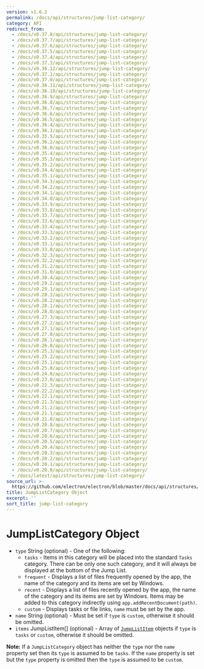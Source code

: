 ```yaml
---
version: v1.6.2
permalink: /docs/api/structures/jump-list-category/
category: API
redirect_from:
  - /docs/v0.37.8/api/structures/jump-list-category/
  - /docs/v0.37.7/api/structures/jump-list-category/
  - /docs/v0.37.6/api/structures/jump-list-category/
  - /docs/v0.37.5/api/structures/jump-list-category/
  - /docs/v0.37.4/api/structures/jump-list-category/
  - /docs/v0.37.3/api/structures/jump-list-category/
  - /docs/v0.36.12/api/structures/jump-list-category/
  - /docs/v0.37.1/api/structures/jump-list-category/
  - /docs/v0.37.0/api/structures/jump-list-category/
  - /docs/v0.36.11/api/structures/jump-list-category/
  - /docs/v0.36.10/api/structures/jump-list-category/
  - /docs/v0.36.9/api/structures/jump-list-category/
  - /docs/v0.36.8/api/structures/jump-list-category/
  - /docs/v0.36.7/api/structures/jump-list-category/
  - /docs/v0.36.6/api/structures/jump-list-category/
  - /docs/v0.36.5/api/structures/jump-list-category/
  - /docs/v0.36.4/api/structures/jump-list-category/
  - /docs/v0.36.3/api/structures/jump-list-category/
  - /docs/v0.35.5/api/structures/jump-list-category/
  - /docs/v0.36.2/api/structures/jump-list-category/
  - /docs/v0.36.0/api/structures/jump-list-category/
  - /docs/v0.35.4/api/structures/jump-list-category/
  - /docs/v0.35.3/api/structures/jump-list-category/
  - /docs/v0.35.2/api/structures/jump-list-category/
  - /docs/v0.34.4/api/structures/jump-list-category/
  - /docs/v0.35.1/api/structures/jump-list-category/
  - /docs/v0.34.3/api/structures/jump-list-category/
  - /docs/v0.34.2/api/structures/jump-list-category/
  - /docs/v0.34.1/api/structures/jump-list-category/
  - /docs/v0.34.0/api/structures/jump-list-category/
  - /docs/v0.33.9/api/structures/jump-list-category/
  - /docs/v0.33.8/api/structures/jump-list-category/
  - /docs/v0.33.7/api/structures/jump-list-category/
  - /docs/v0.33.6/api/structures/jump-list-category/
  - /docs/v0.33.4/api/structures/jump-list-category/
  - /docs/v0.33.3/api/structures/jump-list-category/
  - /docs/v0.33.2/api/structures/jump-list-category/
  - /docs/v0.33.1/api/structures/jump-list-category/
  - /docs/v0.33.0/api/structures/jump-list-category/
  - /docs/v0.32.3/api/structures/jump-list-category/
  - /docs/v0.32.2/api/structures/jump-list-category/
  - /docs/v0.31.2/api/structures/jump-list-category/
  - /docs/v0.31.0/api/structures/jump-list-category/
  - /docs/v0.30.4/api/structures/jump-list-category/
  - /docs/v0.29.2/api/structures/jump-list-category/
  - /docs/v0.29.1/api/structures/jump-list-category/
  - /docs/v0.28.3/api/structures/jump-list-category/
  - /docs/v0.28.2/api/structures/jump-list-category/
  - /docs/v0.28.1/api/structures/jump-list-category/
  - /docs/v0.28.0/api/structures/jump-list-category/
  - /docs/v0.27.3/api/structures/jump-list-category/
  - /docs/v0.27.2/api/structures/jump-list-category/
  - /docs/v0.27.1/api/structures/jump-list-category/
  - /docs/v0.27.0/api/structures/jump-list-category/
  - /docs/v0.26.1/api/structures/jump-list-category/
  - /docs/v0.26.0/api/structures/jump-list-category/
  - /docs/v0.25.3/api/structures/jump-list-category/
  - /docs/v0.25.2/api/structures/jump-list-category/
  - /docs/v0.25.1/api/structures/jump-list-category/
  - /docs/v0.25.0/api/structures/jump-list-category/
  - /docs/v0.24.0/api/structures/jump-list-category/
  - /docs/v0.23.0/api/structures/jump-list-category/
  - /docs/v0.22.3/api/structures/jump-list-category/
  - /docs/v0.22.2/api/structures/jump-list-category/
  - /docs/v0.22.1/api/structures/jump-list-category/
  - /docs/v0.21.3/api/structures/jump-list-category/
  - /docs/v0.21.2/api/structures/jump-list-category/
  - /docs/v0.21.1/api/structures/jump-list-category/
  - /docs/v0.21.0/api/structures/jump-list-category/
  - /docs/v0.20.8/api/structures/jump-list-category/
  - /docs/v0.20.7/api/structures/jump-list-category/
  - /docs/v0.20.6/api/structures/jump-list-category/
  - /docs/v0.20.5/api/structures/jump-list-category/
  - /docs/v0.20.4/api/structures/jump-list-category/
  - /docs/v0.20.3/api/structures/jump-list-category/
  - /docs/v0.20.2/api/structures/jump-list-category/
  - /docs/v0.20.1/api/structures/jump-list-category/
  - /docs/v0.20.0/api/structures/jump-list-category/
  - /docs/latest/api/structures/jump-list-category/
source_url: >-
  https://github.com/electron/electron/blob/master/docs/api/structures/jump-list-category.md
title: JumpListCategory Object
excerpt: ''
sort_title: jump-list-category
---
```

# JumpListCategory Object

*   `type` String (optional) - One of the following:
    *   `tasks` - Items in this category will be placed into the standard `Tasks` category. There can be only one such category, and it will always be displayed at the bottom of the Jump List.
    *   `frequent` - Displays a list of files frequently opened by the app, the name of the category and its items are set by Windows.
    *   `recent` - Displays a list of files recently opened by the app, the name of the category and its items are set by Windows. Items may be added to this category indirectly using `app.addRecentDocument(path)`.
    *   `custom` - Displays tasks or file links, `name` must be set by the app.
*   `name` String (optional) - Must be set if `type` is `custom`, otherwise it should be omitted.
*   `items` JumpListItem[] (optional) - Array of [`JumpListItem`]({{site.baseurl}}/docs/api/structures/jump-list-item) objects if `type` is `tasks` or `custom`, otherwise it should be omitted.

**Note:** If a `JumpListCategory` object has neither the `type` nor the `name` property set then its `type` is assumed to be `tasks`. If the `name` property is set but the `type` property is omitted then the `type` is assumed to be `custom`.
